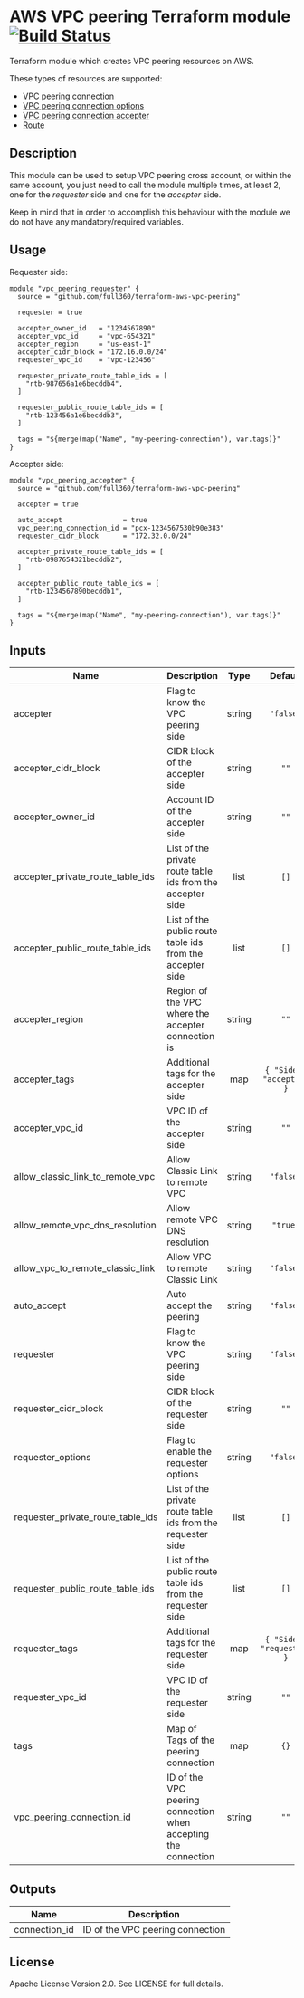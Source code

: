 # AWS VPC peering Terraform module [![Build Status](https://travis-ci.org/full360/terraform-aws-vpc-peering.svg?branch=master)](https://travis-ci.org/full360/terraform-aws-vpc-peering)

Terraform module which creates VPC peering resources on AWS.

These types of resources are supported:

- [VPC peering connection][vpc-peering]
- [VPC peering connection options][vpc-peering-options]
- [VPC peering connection accepter][vpc-peering-accepter]
- [Route][aws-route]

## Description

This module can be used to setup VPC peering cross account, or within the same
account, you just need to call the module multiple times, at least 2, one for
the _requester_ side and one for the _accepter_ side.

Keep in mind that in order to accomplish this behaviour with the module we do
not have any mandatory/required variables.

## Usage

Requester side:

```hcl
module "vpc_peering_requester" {
  source = "github.com/full360/terraform-aws-vpc-peering"

  requester = true

  accepter_owner_id   = "1234567890"
  accepter_vpc_id     = "vpc-654321"
  accepter_region     = "us-east-1"
  accepter_cidr_block = "172.16.0.0/24"
  requester_vpc_id    = "vpc-123456"

  requester_private_route_table_ids = [
    "rtb-987656a1e6becddb4",
  ]

  requester_public_route_table_ids = [
    "rtb-123456a1e6becddb3",
  ]

  tags = "${merge(map("Name", "my-peering-connection"), var.tags)}"
}
```

Accepter side:

```hcl
module "vpc_peering_accepter" {
  source = "github.com/full360/terraform-aws-vpc-peering"

  accepter = true

  auto_accept               = true
  vpc_peering_connection_id = "pcx-1234567530b90e383"
  requester_cidr_block      = "172.32.0.0/24"

  accepter_private_route_table_ids = [
    "rtb-0987654321becddb2",
  ]

  accepter_public_route_table_ids = [
    "rtb-1234567890becddb1",
  ]

  tags = "${merge(map("Name", "my-peering-connection"), var.tags)}"
}
```

<!-- BEGINNING OF PRE-COMMIT-TERRAFORM DOCS HOOK -->
## Inputs

| Name | Description | Type | Default | Required |
|------|-------------|:----:|:-----:|:-----:|
| accepter | Flag to know the VPC peering side | string | `"false"` | no |
| accepter\_cidr\_block | CIDR block of the accepter side | string | `""` | no |
| accepter\_owner\_id | Account ID of the accepter side | string | `""` | no |
| accepter\_private\_route\_table\_ids | List of the private route table ids from the accepter side | list | `[]` | no |
| accepter\_public\_route\_table\_ids | List of the public route table ids from the accepter side | list | `[]` | no |
| accepter\_region | Region of the VPC where the accepter connection is | string | `""` | no |
| accepter\_tags | Additional tags for the accepter side | map | `{ "Side": "accepter" }` | no |
| accepter\_vpc\_id | VPC ID of the accepter side | string | `""` | no |
| allow\_classic\_link\_to\_remote\_vpc | Allow Classic Link to remote VPC | string | `"false"` | no |
| allow\_remote\_vpc\_dns\_resolution | Allow remote VPC DNS resolution | string | `"true"` | no |
| allow\_vpc\_to\_remote\_classic\_link | Allow VPC to remote Classic Link | string | `"false"` | no |
| auto\_accept | Auto accept the peering | string | `"false"` | no |
| requester | Flag to know the VPC peering side | string | `"false"` | no |
| requester\_cidr\_block | CIDR block of the requester side | string | `""` | no |
| requester\_options | Flag to enable the requester options | string | `"false"` | no |
| requester\_private\_route\_table\_ids | List of the private route table ids from the requester side | list | `[]` | no |
| requester\_public\_route\_table\_ids | List of the public route table ids from the requester side | list | `[]` | no |
| requester\_tags | Additional tags for the requester side | map | `{ "Side": "requester" }` | no |
| requester\_vpc\_id | VPC ID of the requester side | string | `""` | no |
| tags | Map of Tags of the peering connection | map | `{}` | no |
| vpc\_peering\_connection\_id | ID of the VPC peering connection when accepting the connection | string | `""` | no |

## Outputs

| Name | Description |
|------|-------------|
| connection\_id | ID of the VPC peering connection |

<!-- END OF PRE-COMMIT-TERRAFORM DOCS HOOK -->

## License

Apache License Version 2.0. See LICENSE for full details.

[vpc-peering]: https://www.terraform.io/docs/providers/aws/r/vpc_peering.html
[vpc-peering-options]: https://www.terraform.io/docs/providers/aws/r/vpc_peering_options.html
[vpc-peering-accepter]: https://www.terraform.io/docs/providers/aws/r/vpc_peering_accepter.html
[aws-route]: https://www.terraform.io/docs/providers/aws/r/route.html
